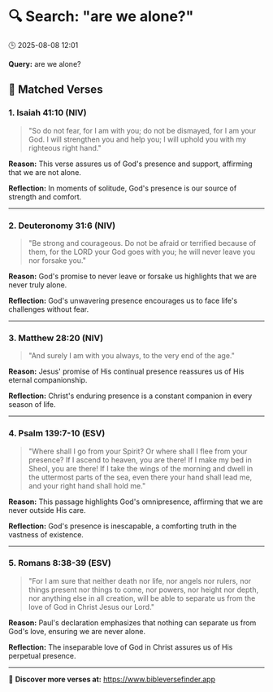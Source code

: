 # 🔍 Search: "are we alone?"
🕒 2025-08-08 12:01

**Query:** are we alone?

## 📖 Matched Verses

### 1. Isaiah 41:10 (NIV)
> "So do not fear, for I am with you; do not be dismayed, for I am your God. I will strengthen you and help you; I will uphold you with my righteous right hand."

**Reason:** This verse assures us of God's presence and support, affirming that we are not alone.

**Reflection:** In moments of solitude, God's presence is our source of strength and comfort.

---

### 2. Deuteronomy 31:6 (NIV)
> "Be strong and courageous. Do not be afraid or terrified because of them, for the LORD your God goes with you; he will never leave you nor forsake you."

**Reason:** God's promise to never leave or forsake us highlights that we are never truly alone.

**Reflection:** God's unwavering presence encourages us to face life's challenges without fear.

---

### 3. Matthew 28:20 (NIV)
> "And surely I am with you always, to the very end of the age."

**Reason:** Jesus' promise of His continual presence reassures us of His eternal companionship.

**Reflection:** Christ's enduring presence is a constant companion in every season of life.

---

### 4. Psalm 139:7-10 (ESV)
> "Where shall I go from your Spirit? Or where shall I flee from your presence? If I ascend to heaven, you are there! If I make my bed in Sheol, you are there! If I take the wings of the morning and dwell in the uttermost parts of the sea, even there your hand shall lead me, and your right hand shall hold me."

**Reason:** This passage highlights God's omnipresence, affirming that we are never outside His care.

**Reflection:** God's presence is inescapable, a comforting truth in the vastness of existence.

---

### 5. Romans 8:38-39 (ESV)
> "For I am sure that neither death nor life, nor angels nor rulers, nor things present nor things to come, nor powers, nor height nor depth, nor anything else in all creation, will be able to separate us from the love of God in Christ Jesus our Lord."

**Reason:** Paul's declaration emphasizes that nothing can separate us from God's love, ensuring we are never alone.

**Reflection:** The inseparable love of God in Christ assures us of His perpetual presence.

---

🔗 **Discover more verses at:** https://www.bibleversefinder.app
